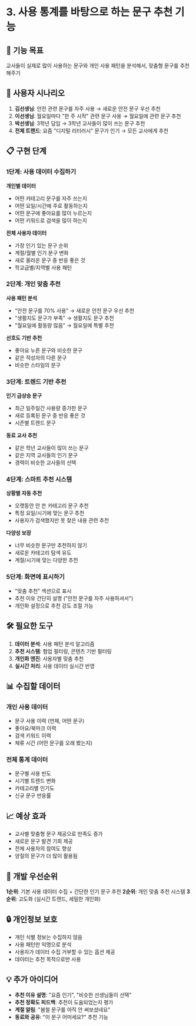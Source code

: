 # 3. 사용 통계를 바탕으로 하는 문구 추천 기능

## 🎯 기능 목표
교사들이 실제로 많이 사용하는 문구와 개인 사용 패턴을 분석해서, 맞춤형 문구를 추천해주기

## 🌟 사용자 시나리오
1. **김선생님**: 안전 관련 문구를 자주 사용 → 새로운 안전 문구 우선 추천
2. **이선생님**: 월요일마다 "한 주 시작" 관련 문구 사용 → 월요일에 관련 문구 추천
3. **박선생님**: 3학년 담임 → 3학년 교사들이 많이 쓰는 문구 추천
4. **전체 트렌드**: 요즘 "디지털 리터러시" 문구가 인기 → 모든 교사에게 추천

## 📋 구현 단계

### 1단계: 사용 데이터 수집하기
**개인별 데이터**
- 어떤 카테고리 문구를 자주 쓰는지
- 어떤 요일/시간에 주로 활동하는지
- 어떤 문구에 좋아요를 많이 누르는지
- 어떤 키워드로 검색을 많이 하는지

**전체 사용자 데이터**
- 가장 인기 있는 문구 순위
- 계절/월별 인기 문구 변화
- 새로 올라온 문구 중 반응 좋은 것
- 학교급별/지역별 사용 패턴

### 2단계: 개인 맞춤 추천
**사용 패턴 분석**
- "안전 문구를 70% 사용" → 새로운 안전 문구 우선 추천
- "생활지도 문구가 부족" → 생활지도 문구 추천
- "월요일에 활동량 많음" → 월요일에 특별 추천

**선호도 기반 추천**
- 좋아요 누른 문구와 비슷한 문구
- 같은 작성자의 다른 문구
- 비슷한 스타일의 문구

### 3단계: 트렌드 기반 추천
**인기 급상승 문구**
- 최근 일주일간 사용량 증가한 문구
- 새로 등록된 문구 중 반응 좋은 것
- 시즌별 트렌드 문구

**동료 교사 추천**
- 같은 학년 교사들이 많이 쓰는 문구
- 같은 지역 교사들의 인기 문구
- 경력이 비슷한 교사들의 선택

### 4단계: 스마트 추천 시스템
**상황별 자동 추천**
- 오랫동안 안 쓴 카테고리 문구 추천
- 특정 요일/시기에 맞는 문구 추천
- 사용자가 검색했지만 못 찾은 내용 관련 추천

**다양성 보장**
- 너무 비슷한 문구만 추천하지 않기
- 새로운 카테고리 탐색 유도
- 계절/시기에 맞는 다양한 추천

### 5단계: 화면에 표시하기
- "맞춤 추천" 섹션으로 표시
- 추천 이유 간단히 설명 ("안전 문구를 자주 사용하셔서")
- 개인화 설정으로 추천 강도 조절 가능

## 🛠️ 필요한 도구
1. **데이터 분석**: 사용 패턴 분석 알고리즘
2. **추천 시스템**: 협업 필터링, 콘텐츠 기반 필터링
3. **개인화 엔진**: 사용자별 맞춤 추천
4. **실시간 처리**: 사용 데이터 실시간 반영

## 📊 수집할 데이터

### 개인 사용 데이터
- 문구 사용 이력 (언제, 어떤 문구)
- 좋아요/북마크 이력
- 검색 키워드 이력
- 체류 시간 (어떤 문구를 오래 봤는지)

### 전체 통계 데이터
- 문구별 사용 빈도
- 시기별 트렌드 변화
- 카테고리별 인기도
- 신규 문구 반응률

## 📈 예상 효과
- 교사별 맞춤형 문구 제공으로 만족도 증가
- 새로운 문구 발견 기회 제공
- 전체 사용자의 참여도 향상
- 양질의 문구가 더 많이 활용됨

## 🚀 개발 우선순위
**1순위**: 기본 사용 데이터 수집 + 간단한 인기 문구 추천
**2순위**: 개인 맞춤 추천 시스템
**3순위**: 고도화 (실시간 트렌드, 세밀한 개인화)

## 🔒 개인정보 보호
- 개인 식별 정보는 수집하지 않음
- 사용 패턴만 익명으로 분석
- 사용자가 데이터 수집 거부할 수 있는 옵션 제공
- 데이터는 추천 목적으로만 사용

## 💡 추가 아이디어
- **추천 이유 설명**: "요즘 인기", "비슷한 선생님들이 선택"
- **추천 정확도 피드백**: 추천이 도움되었는지 평가
- **계절 알림**: "봄철 문구를 아직 안 써보셨네요"
- **동료와 공유**: "이 문구 어떠세요?" 추천 기능
